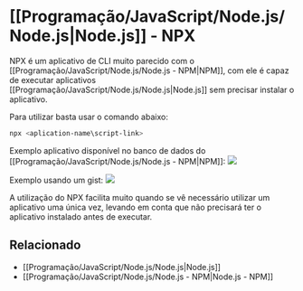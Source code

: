 # [[Programação/JavaScript/Node.js/Node.js|Node.js]] - NPX

NPX é um aplicativo de CLI muito parecido com o [[Programação/JavaScript/Node.js/Node.js - NPM|NPM]], com ele é capaz de executar aplicativos [[Programação/JavaScript/Node.js/Node.js|Node.js]] sem precisar instalar o aplicativo.

Para utilizar basta usar o comando abaixo:
```bash
npx <aplication-name\script-link> 
```

Exemplo aplicativo disponível no banco de dados do [[Programação/JavaScript/Node.js/Node.js - NPM|NPM]]:
![](https://i.imgur.com/ibgY5iM.png)

Exemplo usando um gist:
![](https://i.imgur.com/wMzwyUv.png)

A utilização do NPX facilita muito quando se vê necessário utilizar um aplicativo uma única vez, levando em conta que não precisará ter o aplicativo instalado antes de executar.

## Relacionado
- [[Programação/JavaScript/Node.js/Node.js|Node.js]]
- [[Programação/JavaScript/Node.js/Node.js - NPM|Node.js - NPM]]